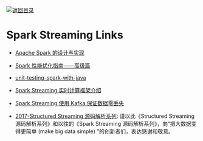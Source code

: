 [![返回目录](https://user-images.githubusercontent.com/5803001/38079637-ff0abcf0-3371-11e8-9b76-ad651620afc7.jpg)](https://github.com/wxyyxc1992/Awesome-Lists)

# Spark Streaming Links

* [Apache Spark 的设计与实现](https://www.gitbook.com/book/yourtion/sparkinternals/details)

* [Spark 性能优化指南——高级篇](http://tech.meituan.com/spark-tuning-pro.html)

- [unit-testing-spark-with-java](http://www.jesse-anderson.com/2016/04/unit-testing-spark-with-java/)

- [Spark Streaming 实时计算框架介绍](www.cnblogs.com/Leo_wl/p/3530464.html)

- [Spark Streaming 使用 Kafka 保证数据零丢失](http://www.tuicool.com/articles/BJzqiey)

- [2017-Structured Streaming 源码解析系列](https://github.com/lw-lin/CoolplaySpark): 谨以此《Structured Streaming 源码解析系列》和以往的《Spark Streaming 源码解析系列》，向“把大数据变得更简单 (make big data simple) ”的创新者们，表达感谢和敬意。